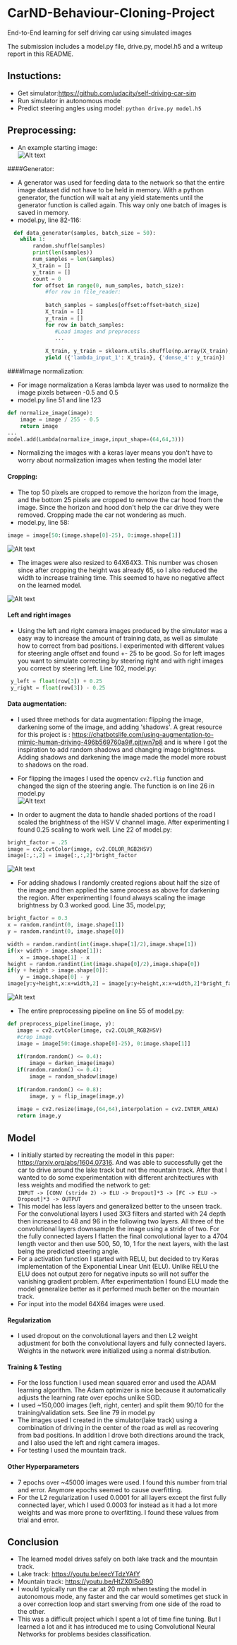 # CarND-Behaviour-Cloning-Project
End-to-End learning for self driving car using simulated images

The submission includes a model.py file, drive.py, model.h5 and a writeup report in this README.
## Instuctions:
- Get simulator:https://github.com/udacity/self-driving-car-sim
- Run simulator in autonomous mode
- Predict steering angles using model: `python drive.py model.h5`

## Preprocessing:

- An example starting image:   
![Alt text](https://github.com/scheideman/CarND-Behaviour-Cloning-Project/blob/master/examples/original.jpg?raw=true "Cropped Image")

####Generator:  
- A generator was used for feeding data to the network so that the entire image dataset did not 
have to be held in memory. With a python generator, the function will wait at any yield statements
until the generator function is called again. This way only one batch of images is saved in memory.
- model.py, line 82-116: 
``` python 
  def data_generator(samples, batch_size = 50):
    while 1:
        random.shuffle(samples)
        print(len(samples))
        num_samples = len(samples)
        X_train = []
        y_train = []
        count = 0
        for offset in range(0, num_samples, batch_size):
            #for row in file_reader:
            
            batch_samples = samples[offset:offset+batch_size]
            X_train = []
            y_train = []
            for row in batch_samples:
               #Load images and preprocess
               ...
            
            X_train, y_train = sklearn.utils.shuffle(np.array(X_train), np.array(y_train))
            yield ({'lambda_input_1': X_train}, {'dense_4': y_train})
```

####Image normalization:
- For image normalization a Keras lambda layer was used to normalize the image pixels between -0.5 and 0.5
- model.py line 51 and line 123
``` python 
def normalize_image(image):
    image = image / 255 - 0.5
    return image
...
model.add(Lambda(normalize_image,input_shape=(64,64,3)))
```
- Normalizing the images with a keras layer means you don't have to worry about normalization images when testing the model
later

#### Cropping:
- The top 50 pixels are cropped to remove the horizon from the image, and the bottom 25 pixels are cropped to remove 
the car hood from the image. Since the horizon and hood don't help the car drive they were removed. Cropping made the car not wondering as much.
- model.py, line 58:
``` python
image = image[50:(image.shape[0]-25), 0:image.shape[1]]
```
![Alt text](https://github.com/scheideman/CarND-Behaviour-Cloning-Project/blob/master/examples/cropped.jpg?raw=true "Cropped Image")

- The images were also resized to 64X64X3. This number was chosen since after cropping the height was already 65, so I also reduced the width to increase training time. This seemed to have no negative affect on the learned model.   

![Alt text](https://github.com/scheideman/CarND-Behaviour-Cloning-Project/blob/master/examples/resized.jpg?raw=true)

#### Left and right images
- Using the left and right camera images produced by the simulator was a easy way to increase the amount of training data, as well as simulate how to correct from bad positions. I experimented with different values for steering angle offset and found +- 25 to be good. So for left images you want to simulate correcting by steering right and with right images you correct by steering left. Line 102, model.py:
``` python 
 y_left = float(row[3]) + 0.25
 y_right = float(row[3]) - 0.25
 ```

#### Data augmentation:
- I used three methods for data augmentation: flipping the image, darkening some of the image, and adding 'shadows'. A great resource for this project is : https://chatbotslife.com/using-augmentation-to-mimic-human-driving-496b569760a9#.pjtjwn7p8 and is where I got the inspiration to add random shadows and changing image brightness. Adding shadows and darkening the image made the model more robust to shadows on the road.
- For flipping the images I used the opencv `cv2.flip` function and changed the sign of the steering angle. The function is on line 26 in model.py   
![Alt text](https://github.com/scheideman/CarND-Behaviour-Cloning-Project/blob/master/examples/flipped.jpg?raw=true)

- In order to augment the data to handle shaded portions of the road I scaled the brightness of the HSV V channel image. After experimenting I found 0.25 scaling to work well. Line  22 of model.py:
``` python 
bright_factor = .25
image = cv2.cvtColor(image, cv2.COLOR_RGB2HSV)
image[:,:,2] = image[:,:,2]*bright_factor
```
![Alt text](https://github.com/scheideman/CarND-Behaviour-Cloning-Project/blob/master/examples/dark.jpg?raw=true)

- For adding shadows I randomly created regions about half the size of the image and then applied the same process as above for darkening the region. After experimenting I found always scaling the image brightness by 0.3 worked good. Line 35, model.py;
``` python 
bright_factor = 0.3
x = random.randint(0, image.shape[1])
y = random.randint(0, image.shape[0])

width = random.randint(int(image.shape[1]/2),image.shape[1])
if(x+ width > image.shape[1]):
    x = image.shape[1] - x
height = random.randint(int(image.shape[0]/2),image.shape[0])
if(y + height > image.shape[0]):
    y = image.shape[0] - y
image[y:y+height,x:x+width,2] = image[y:y+height,x:x+width,2]*bright_factor
```
![Alt text](https://github.com/scheideman/CarND-Behaviour-Cloning-Project/blob/master/examples/shadow.jpg?raw=true)

 - The entire preprocessing pipeline on line 55 of model.py:
 ``` python 
 def preprocess_pipeline(image, y):
    image = cv2.cvtColor(image, cv2.COLOR_RGB2HSV)
    #crop image 
    image = image[50:(image.shape[0]-25), 0:image.shape[1]]
    
    if(random.random() <= 0.4):
        image = darken_image(image)    
    if(random.random() <= 0.4):
        image = random_shadow(image)
    
    if(random.random() <= 0.8):
        image, y = flip_image(image,y)
    
    image = cv2.resize(image,(64,64),interpolation = cv2.INTER_AREA)
    return image,y
```

## Model
- I initially started by recreating the model in this paper: https://arxiv.org/abs/1604.07316. And was able to successfully get the car to drive around the lake track but not the mountain track. After that I wanted to do some experimentation with different architectiures with less weights and modified the network to get:    
`INPUT -> [CONV (stride 2) -> ELU -> Dropout]*3 -> [FC -> ELU -> Dropout]*3 -> OUTPUT`
- This model has less layers and generalized better to the unseen track. For the convolutional layers I used 3X3 filters and started with 24 depth then increased to 48 and 96 in the following two layers. All three of the convolutional layers downsample the image using a stride of two. For the fully connected layers I flatten the final convolutional layer to a 4704 length vector and then use 500, 50, 10, 1 for the next layers, with the last being the predicted steering angle. 
- For a activation function I started with RELU, but decided to try Keras implementation of the Exponential Linear Unit (ELU). Unlike RELU the ELU does not output zero for negative inputs so will not suffer the vanishing gradient problem. After experimentation I found ELU made the model generalize better as it performed much better on the mountain track.  
- For input into the model 64X64 images were used.

#### Regularization
- I used dropout on the convolutional layers and then L2 weight adjustment for both the convolutional layers and fully connected layers. Weights in the network were initialized using a normal distribution.

#### Training & Testing 
- For the loss function I used mean squared error and used the ADAM learning algorithm. The Adam optimizer is nice because it automatically adjusts the learning rate over epochs unlike SGD.
- I used ~150,000 images (left, right, center) and split them 90/10 for the training/validation sets. See line 79 in model.py
- The images used I created in the simulator(lake track) using a combination of driving in the center of the road as well as recovering from bad positions. In addition I drove both directions around the track, and I also used the left and right camera images. 
- For testing I used the mountain track.

#### Other Hyperparameters
- 7 epochs over ~45000 images were used. I found this number from trial and error. Anymore epochs seemed to cause overfitting. 
- For the L2 regularization I used 0.0001 for all layers except the first fully connected layer, which I used 0.0003 for instead as it had a lot more weights and was more prone to overfitting. I found these values from trial and error. 

## Conclusion
- The learned model drives safely on both lake track and the mountain track.
- Lake track: https://youtu.be/eecYTdzYAfY
- Mountain track: https://youtu.be/HtZX0ISo890
- I would typically run the car at 20 mph when testing the model in autonomous mode, any faster and the car would sometimes get stuck in a over correction loop and start swerving from one side of the road to the other. 
- This was a difficult project which I spent a lot of time fine tuning. But I learned a lot and it has introduced me to using  Convolutional Neural Networks for problems besides classification.



